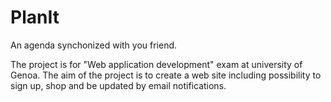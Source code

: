 # PlanIt 
An agenda synchonized with you friend.

The project is for "Web application development" exam at university of Genoa. The aim of the project is to create a web site including possibility to sign up, shop and be updated by email notifications.
